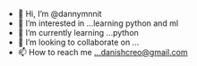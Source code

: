 - 👋 Hi, I’m @dannymnnit
- 👀 I’m interested in ...learning python and ml
- 🌱 I’m currently learning ...python
- 💞️ I’m looking to collaborate on ...
- 📫 How to reach me ...danishcreo@gmail.com

<!---
dannymnnit/dannymnnit is a ✨ special ✨ repository because its `README.md` (this file) appears on your GitHub profile.
You can click the Preview link to take a look at your changes.
--->
